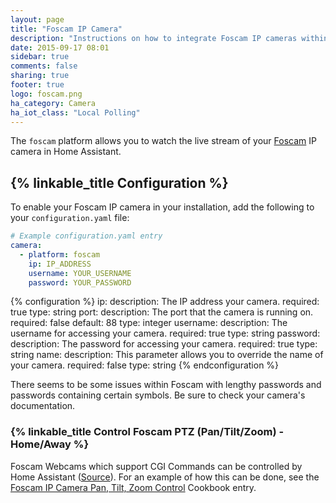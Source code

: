 ```yaml
---
layout: page
title: "Foscam IP Camera"
description: "Instructions on how to integrate Foscam IP cameras within Home Assistant."
date: 2015-09-17 08:01
sidebar: true
comments: false
sharing: true
footer: true
logo: foscam.png
ha_category: Camera
ha_iot_class: "Local Polling"
---
```


The `foscam` platform allows you to watch the live stream of your [Foscam](http://www.foscam.com/) IP camera in Home Assistant.

## {% linkable_title Configuration %}

To enable your Foscam IP camera in your installation, add the following to your `configuration.yaml` file:

```yaml
# Example configuration.yaml entry
camera:
  - platform: foscam
    ip: IP_ADDRESS
    username: YOUR_USERNAME
    password: YOUR_PASSWORD
```

{% configuration %}
ip:
  description: The IP address your camera.
  required: true
  type: string
port:
  description: The port that the camera is running on.
  required: false
  default: 88
  type: integer
username:
  description: The username for accessing your camera.
  required: true
  type: string
password:
  description: The password for accessing your camera.
  required: true
  type: string
name:
  description: This parameter allows you to override the name of your camera.
  required: false
  type: string
{% endconfiguration %}

<p class='note'>
There seems to be some issues within Foscam with lengthy passwords and passwords containing certain symbols. Be sure to check your camera's documentation.
</p>

### {% linkable_title Control Foscam PTZ (Pan/Tilt/Zoom) - Home/Away %}

 Foscam Webcams which support CGI Commands can be controlled by Home Assistant ([Source](http://www.ipcamcontrol.net/files/Foscam%20IPCamera%20CGI%20User%20Guide-V1.0.4.pdf)). For an example of how this can be done, see the [Foscam IP Camera Pan, Tilt, Zoom Control](/cookbook/foscam_away_mode_PTZ/) Cookbook entry.
